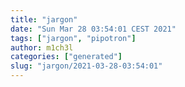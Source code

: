 ```yaml
---
title: "jargon"
date: "Sun Mar 28 03:54:01 CEST 2021"
tags: ["jargon", "pipotron"]
author: m1ch3l
categories: ["generated"]
slug: "jargon/2021-03-28-03:54:01"
---
```




